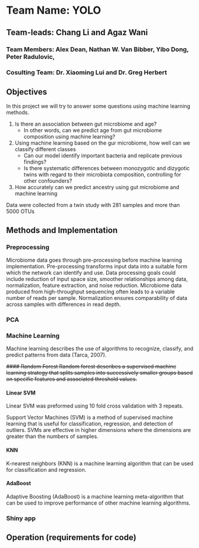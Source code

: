 # Team Name: YOLO
## Team-leads: Chang Li and Agaz Wani
### Team Members: Alex Dean, Nathan W. Van Bibber, Yibo Dong, Peter Radulovic, 
### Cosulting Team: Dr. Xiaoming Lui and Dr. Greg Herbert


## Objectives
In this project we will try to answer some questions using machine learning methods.
1. Is there an association between gut microbiome and age? 
   - In other words, can we predict age from gut microbiome composition using machine learning?
2. Using machine learning based on the gur microbiome, how well can we classify different classes
   - Can our model identify important bacteria and replicate previous findings?
   - Is there systematic differences between monozygotic and dizygotic twins with regard to their microbiota composition, controlling for other confounders?
3. How accurately can we predict ancestry using gut microbiome and machine learning

Data were collected from a twin study with 281 samples and more than 5000 OTUs


## Methods and Implementation
### Preprocessing
Microbiome data goes through pre-processing before machine learning implementation.  Pre-processing transforms input data into a suitable form which the network can identify and use. Data processing goals could include reduction of input space size, smoother relationships among data, normalization, feature extraction, and noise reduction. Microbiome data produced from high-throughput sequencing often leads to a variable number of reads per sample.  Normalization ensures comparability of data across samples with differences in read depth. 

### PCA
### Machine Learning
Machine learning describes the use of algorithms to recognize, classify, and predict patterns from data (Tarca, 2007).

~~#### Random Forest
Random forest describes a supervised machine learning strategy that splits samples into successively smaller groups based on specific features and associated threshold values.~~

#### Linear SVM
Linear SVM was preformed using 10 fold cross validation with 3 repeats.

Support Vector Machines (SVM) is a method of supervised machine learning that is useful for classification, regression, and detection of outliers.  SVMs are effective in higher dimensions where the dimensions are greater than the numbers of samples.

#### KNN
K-nearest neighbors (KNN) is a machine learning algorithm that can be used for classification and regression.

#### AdaBoost
Adaptive Boosting (AdaBoost) is a machine learning meta-algorithm that can be used to improve performance of other machine learning algorithms.

### Shiny app


## Operation (requirements for code)



